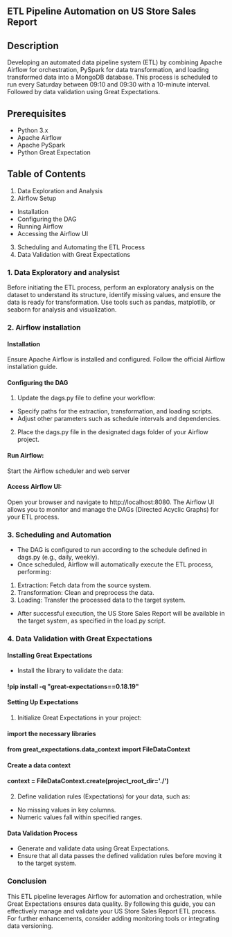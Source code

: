 ## ETL Pipeline Automation on US Store Sales Report
## Description
Developing  an automated data pipeline system (ETL) by combining Apache Airflow for orchestration, PySpark for data transformation, and loading  transformed data into a MongoDB database.  This process is scheduled to run every Saturday between 09:10 and 09:30 with a 10-minute interval. Followed by data validation using Great Expectations.

## Prerequisites
- Python 3.x
- Apache Airflow
- Apache PySpark
- Python Great Expectation

## Table of Contents
1. Data Exploration and Analysis
2. Airflow Setup
- Installation
- Configuring the DAG
- Running Airflow
- Accessing the Airflow UI
3. Scheduling and Automating the ETL Process
4. Data Validation with Great Expectations


### 1. Data Exploratory and analysist 

Before initiating the ETL process, perform an exploratory analysis on the dataset to understand its structure, identify missing values, and ensure the data is ready for transformation. Use tools such as pandas, matplotlib, or seaborn for analysis and visualization.

### 2. Airflow installation 

#### Installation
Ensure Apache Airflow is installed and configured. Follow the official Airflow installation guide.

#### Configuring the DAG
1. Update the dags.py file to define your workflow:
- Specify paths for the extraction, transformation, and loading scripts.
- Adjust other parameters such as schedule intervals and dependencies.
2. Place the dags.py file in the designated dags folder of your Airflow project.

#### Run Airflow:
Start the Airflow scheduler and web server

#### Access Airflow UI:
Open your browser and navigate to http://localhost:8080. The Airflow UI allows you to monitor and manage the DAGs (Directed Acyclic Graphs) for your ETL process.

### 3. Scheduling and Automation
- The DAG is configured to run according to the schedule defined in dags.py (e.g., daily, weekly).
- Once scheduled, Airflow will automatically execute the ETL process, performing:

1. Extraction: Fetch data from the source system.
2. Transformation: Clean and preprocess the data.
3. Loading: Transfer the processed data to the target system.
- After successful execution, the US Store Sales Report will be available in the target system, as specified in the load.py script.

### 4. Data Validation with Great Expectations

#### Installing Great Expectations
- Install the library to validate the data:

#### !pip install -q "great-expectations==0.18.19"

#### Setting Up Expectations

1. Initialize Great Expectations in your project:
#### import the necessary libraries 
#### from great_expectations.data_context import FileDataContext
#### Create a data context
#### context = FileDataContext.create(project_root_dir='./')

2. Define validation rules (Expectations) for your data, such as:
- No missing values in key columns.
- Numeric values fall within specified ranges.
#### Data Validation Process
- Generate and validate data using Great Expectations.
- Ensure that all data passes the defined validation rules before moving it to the target system.

### Conclusion
This ETL pipeline leverages Airflow for automation and orchestration, while Great Expectations ensures data quality. By following this guide, you can effectively manage and validate your US Store Sales Report ETL process. For further enhancements, consider adding monitoring tools or integrating data versioning.
